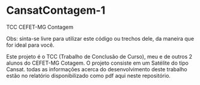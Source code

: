 # CansatContagem-1
TCC CEFET-MG Contagem

Obs: sinta-se livre para utilizar este código ou trechos dele, da maneira que for ideal para você.

  Este projeto é o TCC (Trabalho de Conclusão de Curso), meu e de outros 2 alunos do CEFET-MG Cotagem. O projeto consiste em um Satélite do tipo Cansat. todas as informações acerca do desenvolvimento deste trabalho estão no relatório disponibilizado como pdf aqui neste repositório.
